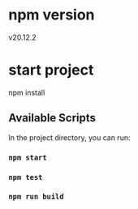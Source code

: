 # npm version

v20.12.2

# start project

npm install

## Available Scripts

In the project directory, you can run:

### `npm start`

### `npm test`

### `npm run build`
